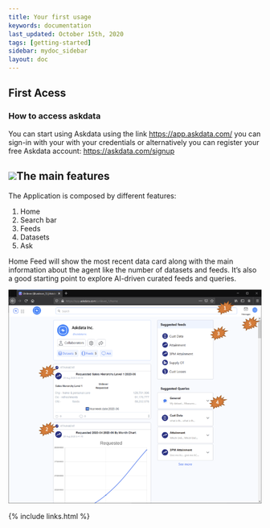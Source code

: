 ```yaml
---
title: Your first usage
keywords: documentation
last_updated: October 15th, 2020
tags: [getting-started]
sidebar: mydoc_sidebar
layout: doc
--- 
```


## First Acess

### How to access askdata

You can start using Askdata using the link <https://app.askdata.com/> you can sign-in with your with your credentials or alternatively you can register your free Askdata account: <https://askdata.com/signup>

![](https://uploads-ssl.webflow.com/5dff758010bfa7356f98e395/5f589d3235072a1e57b3b54e_9ApI7IibWWtz5IJBWMLOZtKqd6SKjps5vHmH0-VuWY6tS_Jb7QKPqPOmNxSJKYILnOtC_HtuUaPSi_zxSTvFY2Recz_W6akmUKUep9PlsAzm039h6btyi5F5U_j2ycnz5wPhEQE9.png)The main features
-----------------

The Application is composed by different features:

1. Home
2. Search bar
3. Feeds
4. Datasets
5. Ask

Home Feed will show the most recent data card along with the main information about the agent like the number of datasets and feeds. It’s also a good starting point to explore AI-driven curated feeds and queries.

![](media/your-first-usage_main.png)


{% include links.html %}

